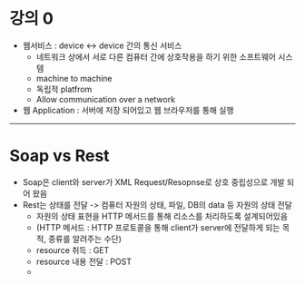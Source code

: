 # 강의 0

- 웹서비스 : device <-> device 간의 통신 서비스
  - 네트워크 상에서 서로 다른 컴퓨터 간에 상호작용을 하기 위한 소프트웨어 시스템
  - machine to machine
  - 독립적 platfrom 
  - Allow communication over a network
- 웹 Application : 서버에 저장 되어있고 웹 브라우저를 통해 실행

------



# Soap vs Rest

- Soap은 client와 server가 XML Request/Resopnse로 상호 중립성으로 개발 되어 왔음
- Rest는 상태를 전달 -> 컴퓨터 자원의 상태, 파일, DB의 data 등 자원의 상태 전달
  - 자원의 상태 표현을 HTTP 메서드를 통해 리소스를 처리하도록 설계되어있음
  - (HTTP 메서드 : HTTP 프로토콜을 통해 client가 server에 전달하게 되는 목적, 종류를 알려주는 수단)
  - resource 취득 : GET
  - resource 내용 전달 : POST
  - 